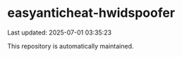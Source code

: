 # easyanticheat-hwidspoofer

Last updated: 2025-07-01 03:35:23

This repository is automatically maintained.
